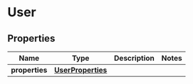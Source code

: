 

# User

## Properties

| Name | Type | Description | Notes |
| ------------ | ------------- | ------------- | ------------- |
| **properties** | [**UserProperties**](UserProperties.md) |  |  |


